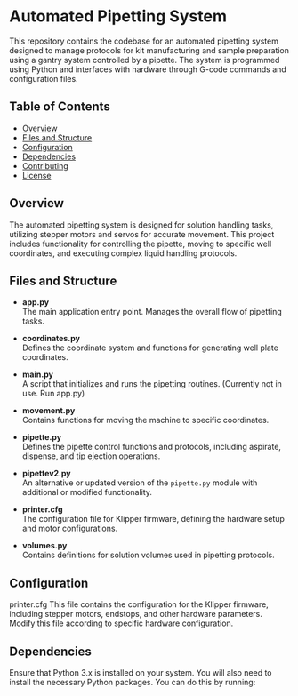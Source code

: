 # Automated Pipetting System

This repository contains the codebase for an automated pipetting system designed to manage protocols for kit manufacturing and sample preparation using a gantry system controlled by a pipette. The system is programmed using Python and interfaces with hardware through G-code commands and configuration files.

## Table of Contents

- [Overview](#overview)
- [Files and Structure](#files-and-structure)
- [Configuration](#configuration)
- [Dependencies](#dependencies)
- [Contributing](#contributing)
- [License](#license)

## Overview

The automated pipetting system is designed for solution handling tasks, utilizing stepper motors and servos for accurate movement. This project includes functionality for controlling the pipette, moving to specific well coordinates, and executing complex liquid handling protocols.

## Files and Structure

- **app.py**  
  The main application entry point. Manages the overall flow of pipetting tasks.

- **coordinates.py**  
  Defines the coordinate system and functions for generating well plate coordinates.

- **main.py**  
  A script that initializes and runs the pipetting routines. (Currently not in use. Run app.py)

- **movement.py**  
  Contains functions for moving the machine to specific coordinates.

- **pipette.py**  
  Defines the pipette control functions and protocols, including aspirate, dispense, and tip ejection operations.

- **pipettev2.py**  
  An alternative or updated version of the `pipette.py` module with additional or modified functionality.

- **printer.cfg**  
  The configuration file for Klipper firmware, defining the hardware setup and motor configurations.

- **volumes.py**  
  Contains definitions for solution volumes used in pipetting protocols.

## Configuration
printer.cfg
This file contains the configuration for the Klipper firmware, including stepper motors, endstops, and other hardware parameters. Modify this file according to  specific hardware configuration.

## Dependencies
Ensure that Python 3.x is installed on your system. You will also need to install the necessary Python packages. You can do this by running:
